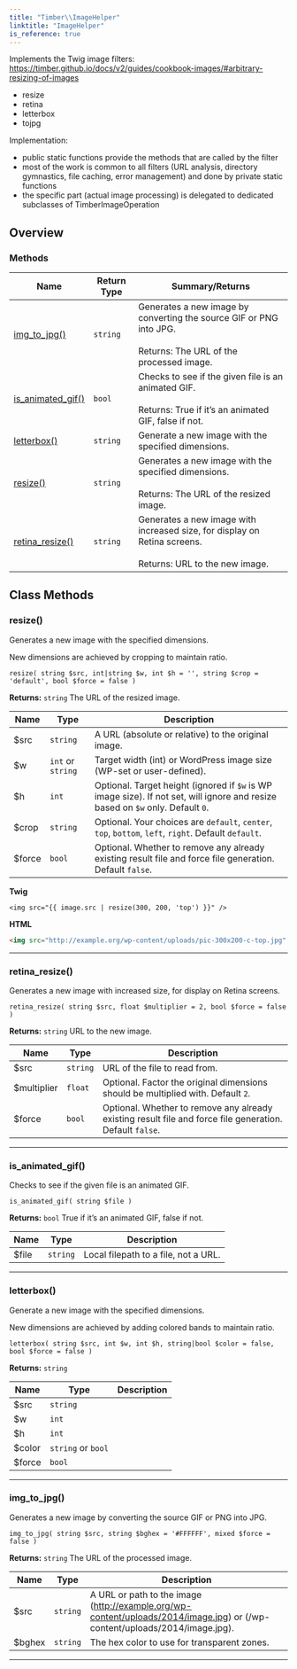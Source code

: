 ```yaml
---
title: "Timber\\​ImageHelper"
linktitle: "ImageHelper"
is_reference: true
---
```


Implements the Twig image filters:
https://timber.github.io/docs/v2/guides/cookbook-images/#arbitrary-resizing-of-images
- resize
- retina
- letterbox
- tojpg

Implementation:
- public static functions provide the methods that are called by the filter
- most of the work is common to all filters (URL analysis, directory gymnastics, file caching, error management) and done by private static functions
- the specific part (actual image processing) is delegated to dedicated subclasses of TimberImageOperation

<!--more-->

## Overview

### Methods

<div class="table-methods">

| Name | Return Type | Summary/Returns |
| --- | --- | --- |
| <span class="method-name">[img_to_jpg()](#img_to_jpg)</span> | <span class="method-type">`string`</span> | <span class="method-description">Generates a new image by converting the source GIF or PNG into JPG.<br><br><span class="method-return"><span class="method-return-label">Returns:</span> The URL of the processed image.</span></span> |
| <span class="method-name">[is_animated_gif()](#is_animated_gif)</span> | <span class="method-type">`bool`</span> | <span class="method-description">Checks to see if the given file is an animated GIF.<br><br><span class="method-return"><span class="method-return-label">Returns:</span> True if it’s an animated GIF, false if not.</span></span> |
| <span class="method-name">[letterbox()](#letterbox)</span> | <span class="method-type">`string`</span> | <span class="method-description">Generate a new image with the specified dimensions.</span> |
| <span class="method-name">[resize()](#resize)</span> | <span class="method-type">`string`</span> | <span class="method-description">Generates a new image with the specified dimensions.<br><br><span class="method-return"><span class="method-return-label">Returns:</span> The URL of the resized image.</span></span> |
| <span class="method-name">[retina_resize()](#retina_resize)</span> | <span class="method-type">`string`</span> | <span class="method-description">Generates a new image with increased size, for display on Retina screens.<br><br><span class="method-return"><span class="method-return-label">Returns:</span> URL to the new image.</span></span> |

</div>


## Class Methods

### resize()

Generates a new image with the specified dimensions.

New dimensions are achieved by cropping to maintain ratio.

`resize( string $src, int|string $w, int $h = '', string $crop = 'default', bool $force = false )`

**Returns:** `string` The URL of the resized image.

| Name | Type | Description |
| --- | --- | --- |
| $src | `string` | A URL (absolute or relative) to the original image. |
| $w | `int` or `string` | Target width (int) or WordPress image size (WP-set or user-defined). |
| $h | `int` | Optional. Target height (ignored if `$w` is WP image size). If not set, will ignore and resize based on `$w` only. Default `0`. |
| $crop | `string` | Optional. Your choices are `default`, `center`, `top`, `bottom`, `left`, `right`. Default `default`. |
| $force | `bool` | Optional. Whether to remove any already existing result file and force file generation. Default `false`. |

**Twig**

```twig
<img src="{{ image.src | resize(300, 200, 'top') }}" />
```
**HTML**

```html
<img src="http://example.org/wp-content/uploads/pic-300x200-c-top.jpg" />
```

---

### retina\_resize()

Generates a new image with increased size, for display on Retina screens.

`retina_resize( string $src, float $multiplier = 2, bool $force = false )`

**Returns:** `string` URL to the new image.

| Name | Type | Description |
| --- | --- | --- |
| $src | `string` | URL of the file to read from. |
| $multiplier | `float` | Optional. Factor the original dimensions should be multiplied with. Default `2`. |
| $force | `bool` | Optional. Whether to remove any already existing result file and force file generation. Default `false`. |

---

### is\_animated\_gif()

Checks to see if the given file is an animated GIF.

`is_animated_gif( string $file )`

**Returns:** `bool` True if it’s an animated GIF, false if not.

| Name | Type | Description |
| --- | --- | --- |
| $file | `string` | Local filepath to a file, not a URL. |

---

### letterbox()

Generate a new image with the specified dimensions.

New dimensions are achieved by adding colored bands to maintain ratio.

`letterbox( string $src, int $w, int $h, string|bool $color = false, bool $force = false )`

**Returns:** `string` 

| Name | Type | Description |
| --- | --- | --- |
| $src | `string` |  |
| $w | `int` |  |
| $h | `int` |  |
| $color | `string` or `bool` |  |
| $force | `bool` |  |

---

### img\_to\_jpg()

Generates a new image by converting the source GIF or PNG into JPG.

`img_to_jpg( string $src, string $bghex = '#FFFFFF', mixed $force = false )`

**Returns:** `string` The URL of the processed image.

| Name | Type | Description |
| --- | --- | --- |
| $src | `string` | A URL or path to the image (http://example.org/wp-content/uploads/2014/image.jpg) or (/wp-content/uploads/2014/image.jpg). |
| $bghex | `string` | The hex color to use for transparent zones. |

---

